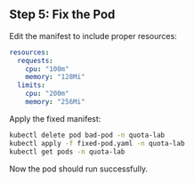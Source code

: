 ## Step 5: Fix the Pod

Edit the manifest to include proper resources:

```yaml
resources:
  requests:
    cpu: "100m"
    memory: "128Mi"
  limits:
    cpu: "200m"
    memory: "256Mi"
```

Apply the fixed manifest:

```bash
kubectl delete pod bad-pod -n quota-lab
kubectl apply -f fixed-pod.yaml -n quota-lab
kubectl get pods -n quota-lab
```

Now the pod should run successfully.